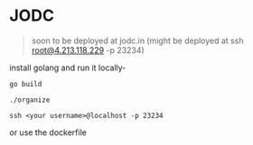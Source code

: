 
# JODC

> soon to be deployed at jodc.in
(might be deployed at ssh root@4.213.118.229 -p 23234)



install golang and run it locally-

`go build`

`./organize`

`ssh <your username>@localhost -p 23234`

or use the dockerfile
